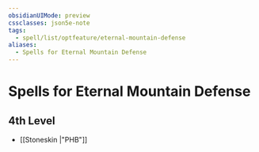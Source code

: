 ```yaml
---
obsidianUIMode: preview
cssclasses: json5e-note
tags:
  - spell/list/optfeature/eternal-mountain-defense
aliases:
  - Spells for Eternal Mountain Defense
---
```

# Spells for Eternal Mountain Defense

## 4th Level

- [[Stoneskin \|"PHB"]]
